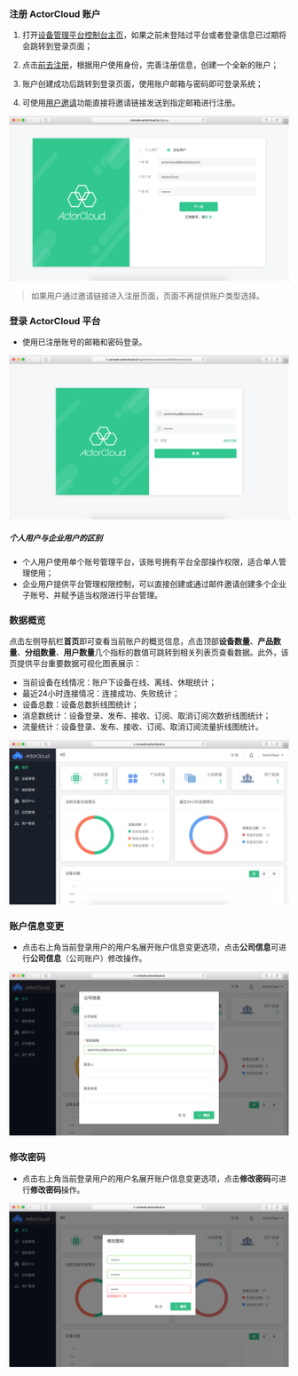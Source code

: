 

### 注册 ActorCloud 账户

1. 打开[设备管理平台控制台主页](https://console.actorcloud.io/)，如果之前未登陆过平台或者登录信息已过期将会跳转到登录页面；

2. 点击[前去注册](https://console.actorcloud.io/signup)，根据用户使用身份，完善注册信息，创建一个全新的账户；

3. 账户创建成功后跳转到登录页面，使用账户邮箱与密码即可登录系统；

4. 可使用[用户邀请](/user/user.md#用户邀请)功能直接将邀请链接发送到指定邮箱进行注册。

![](/assets/singup.png)

> 如果用户通过邀请链接进入注册页面，页面不再提供账户类型选择。


### 登录 ActorCloud 平台

- 使用已注册账号的邮箱和密码登录。

![](/assets/login.png)


##### 个人用户与企业用户的区别

- 个人用户使用单个账号管理平台，该账号拥有平台全部操作权限，适合单人管理使用；
- 企业用户提供平台管理权限控制，可以直接创建或通过邮件邀请创建多个企业子账号、并赋予适当权限进行平台管理。


### 数据概览

点击左侧导航栏**首页**即可查看当前账户的概览信息，点击顶部**设备数量**、**产品数量**、**分组数量**、**用户数量**几个指标的数值可跳转到相关列表页查看数据。此外，该页提供平台重要数据可视化图表展示：

- 当前设备在线情况：账户下设备在线、离线、休眠统计；
- 最近24小时连接情况：连接成功、失败统计；
- 设备总数：设备总数折线图统计；
- 消息数统计：设备登录、发布、接收、订阅、取消订阅次数折线图统计；
- 流量统计：设备登录、发布、接收、订阅、取消订阅流量折线图统计。

![](/assets/overview.png)


### 账户信息变更

- 点击右上角当前登录用户的用户名展开账户信息变更选项，点击**公司信息**可进行**公司信息**（公司账户）修改操作。

![](/assets/account_change.png)



### 修改密码

- 点击右上角当前登录用户的用户名展开账户信息变更选项，点击**修改密码**可进行**修改密码**操作。


![](/assets/password_change.png)
